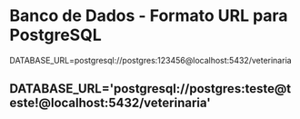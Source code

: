 # Banco de Dados - Formato URL para PostgreSQL
DATABASE_URL=postgresql://postgres:123456@localhost:5432/veterinaria

## DATABASE_URL='postgresql://postgres:teste@teste!@localhost:5432/veterinaria'
